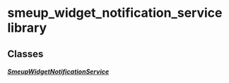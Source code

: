 


# smeup_widget_notification_service library











## Classes

##### [SmeupWidgetNotificationService](../smeup_services_smeup_widget_notification_service/SmeupWidgetNotificationService-class.md)



 















